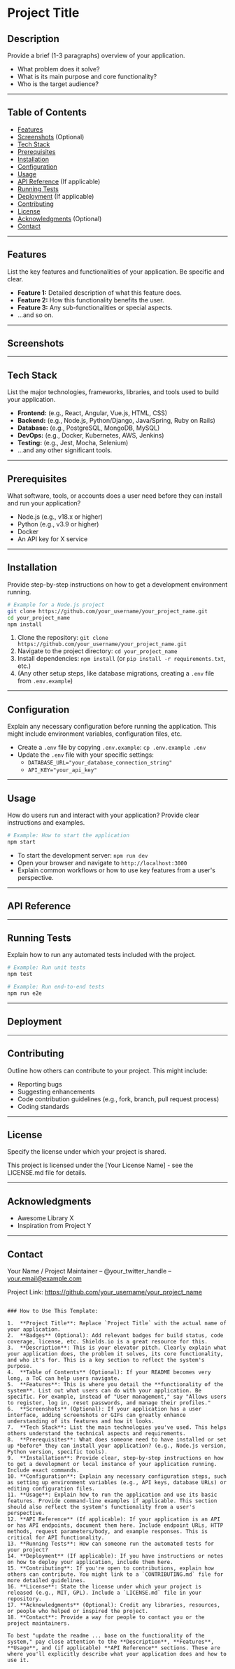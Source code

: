 # Project Title

<!-- Optional: Add badges here (e.g., build status, code coverage, license) -->
<!-- Example: [![Build Status](https://travis-ci.org/user/repo.svg?branch=master)](https://travis-ci.org/user/repo) -->
<!-- Example: [![License: MIT](https://img.shields.io/badge/License-MIT-yellow.svg)](https://opensource.org/licenses/MIT) -->

## Description

Provide a brief (1-3 paragraphs) overview of your application.

-   What problem does it solve?
-   What is its main purpose and core functionality?
-   Who is the target audience?

---

<!-- Optional: Table of Contents for longer READMEs -->

## Table of Contents

-   [Features](#features)
-   [Screenshots](#screenshots) (Optional)
-   [Tech Stack](#tech-stack)
-   [Prerequisites](#prerequisites)
-   [Installation](#installation)
-   [Configuration](#configuration)
-   [Usage](#usage)
-   [API Reference](#api-reference) (If applicable)
-   [Running Tests](#running-tests)
-   [Deployment](#deployment) (If applicable)
-   [Contributing](#contributing)
-   [License](#license)
-   [Acknowledgments](#acknowledgments) (Optional)
-   [Contact](#contact)

---

## Features

List the key features and functionalities of your application. Be specific and clear.

-   **Feature 1:** Detailed description of what this feature does.
-   **Feature 2:** How this functionality benefits the user.
-   **Feature 3:** Any sub-functionalities or special aspects.
-   ...and so on.

<!-- This is a crucial section to showcase your system's capabilities. -->

---

## Screenshots

<!-- Optional: If your application has a UI, include screenshots or GIFs to demonstrate its functionality. -->
<!--
### Feature X Showcase
![Screenshot of Feature X](path/to/screenshot_feature_x.png)
*Caption for the screenshot.*

### General UI
![Application UI](path/to/screenshot_ui.gif)
*Animated GIF showing a workflow.*
-->

---

## Tech Stack

List the major technologies, frameworks, libraries, and tools used to build your application.

-   **Frontend:** (e.g., React, Angular, Vue.js, HTML, CSS)
-   **Backend:** (e.g., Node.js, Python/Django, Java/Spring, Ruby on Rails)
-   **Database:** (e.g., PostgreSQL, MongoDB, MySQL)
-   **DevOps:** (e.g., Docker, Kubernetes, AWS, Jenkins)
-   **Testing:** (e.g., Jest, Mocha, Selenium)
-   ...and any other significant tools.

---

## Prerequisites

What software, tools, or accounts does a user need before they can install and run your application?

-   Node.js (e.g., v18.x or higher)
-   Python (e.g., v3.9 or higher)
-   Docker
-   An API key for X service

---

## Installation

Provide step-by-step instructions on how to get a development environment running.

```bash
# Example for a Node.js project
git clone https://github.com/your_username/your_project_name.git
cd your_project_name
npm install
```

1.  Clone the repository: `git clone https://github.com/your_username/your_project_name.git`
2.  Navigate to the project directory: `cd your_project_name`
3.  Install dependencies: `npm install` (or `pip install -r requirements.txt`, etc.)
4.  (Any other setup steps, like database migrations, creating a `.env` file from `.env.example`)

---

## Configuration

Explain any necessary configuration before running the application. This might include environment variables, configuration files, etc.

-   Create a `.env` file by copying `.env.example`: `cp .env.example .env`
-   Update the `.env` file with your specific settings:
    -   `DATABASE_URL="your_database_connection_string"`
    -   `API_KEY="your_api_key"`

---

## Usage

How do users run and interact with your application? Provide clear instructions and examples.

```bash
# Example: How to start the application
npm start
```

-   To start the development server: `npm run dev`
-   Open your browser and navigate to `http://localhost:3000`
-   Explain common workflows or how to use key features from a user's perspective.

---

## API Reference

<!-- If your application provides an API, document the available endpoints here. -->
<!--
### Get All Items
`GET /api/items`
*   **Description:** Retrieves a list of all items.
*   **Response:** `200 OK` with a JSON array of items.

### Create New Item
`POST /api/items`
*   **Description:** Creates a new item.
*   **Request Body:** JSON object representing the item.
    ```json
    {
      "name": "New Item",
      "description": "Details about the new item"
    }
    ```
*   **Response:** `201 Created` with the newly created item.
-->

---

## Running Tests

Explain how to run any automated tests included with the project.

```bash
# Example: Run unit tests
npm test

# Example: Run end-to-end tests
npm run e2e
```

---

## Deployment

<!-- Optional: Provide instructions or notes on how to deploy this application to a live environment. -->
<!--
*   **Platform:** (e.g., Heroku, AWS EC2, Vercel)
*   **Steps:**
    1.  Build the application: `npm run build`
    2.  Deploy using [platform-specific instructions].
-->

---

## Contributing

Outline how others can contribute to your project. This might include:

-   Reporting bugs
-   Suggesting enhancements
-   Code contribution guidelines (e.g., fork, branch, pull request process)
-   Coding standards

<!-- You might want to create a separate CONTRIBUTING.md file for more detailed guidelines. -->

---

## License

Specify the license under which your project is shared.

This project is licensed under the [Your License Name] - see the LICENSE.md file for details.

<!-- Example: This project is licensed under the MIT License - see the LICENSE.md file for details. -->

---

## Acknowledgments

<!-- Optional: Give credit to any resources, libraries, or individuals that inspired or helped your project. -->

-   Awesome Library X
-   Inspiration from Project Y

---

## Contact

Your Name / Project Maintainer – @your_twitter_handle – your.email@example.com

Project Link: https://github.com/your_username/your_project_name

```

### How to Use This Template:

1.  **Project Title**: Replace `Project Title` with the actual name of your application.
2.  **Badges** (Optional): Add relevant badges for build status, code coverage, license, etc. Shields.io is a great resource for this.
3.  **Description**: This is your elevator pitch. Clearly explain what your application does, the problem it solves, its core functionality, and who it's for. This is a key section to reflect the system's purpose.
4.  **Table of Contents** (Optional): If your README becomes very long, a ToC can help users navigate.
5.  **Features**: This is where you detail the **functionality of the system**. List out what users can do with your application. Be specific. For example, instead of "User management," say "Allows users to register, log in, reset passwords, and manage their profiles."
6.  **Screenshots** (Optional): If your application has a user interface, adding screenshots or GIFs can greatly enhance understanding of its features and how it looks.
7.  **Tech Stack**: List the main technologies you've used. This helps others understand the technical aspects and requirements.
8.  **Prerequisites**: What does someone need to have installed or set up *before* they can install your application? (e.g., Node.js version, Python version, specific tools).
9.  **Installation**: Provide clear, step-by-step instructions on how to get a development or local instance of your application running. Include exact commands.
10. **Configuration**: Explain any necessary configuration steps, such as setting up environment variables (e.g., API keys, database URLs) or editing configuration files.
11. **Usage**: Explain how to run the application and use its basic features. Provide command-line examples if applicable. This section should also reflect the system's functionality from a user's perspective.
12. **API Reference** (If applicable): If your application is an API or has API endpoints, document them here. Include endpoint URLs, HTTP methods, request parameters/body, and example responses. This is critical for API functionality.
13. **Running Tests**: How can someone run the automated tests for your project?
14. **Deployment** (If applicable): If you have instructions or notes on how to deploy your application, include them here.
15. **Contributing**: If you're open to contributions, explain how others can contribute. You might link to a `CONTRIBUTING.md` file for more detailed guidelines.
16. **License**: State the license under which your project is released (e.g., MIT, GPL). Include a `LICENSE.md` file in your repository.
17. **Acknowledgments** (Optional): Credit any libraries, resources, or people who helped or inspired the project.
18. **Contact**: Provide a way for people to contact you or the project maintainers.

To best "update the readme ... base on the functionality of the system," pay close attention to the **Description**, **Features**, **Usage**, and (if applicable) **API Reference** sections. These are where you'll explicitly describe what your application does and how to use it.
```
